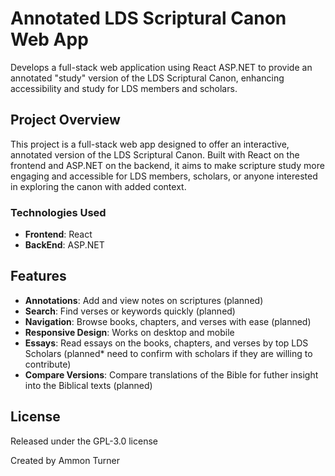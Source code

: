 # Annotated LDS Scriptural Canon Web App

Develops a full-stack web application using React ASP.NET to provide an annotated "study" version of the LDS Scriptural Canon, enhancing accessibility and study for LDS members and scholars.

## Project Overview

This project is a full-stack web app designed to offer an interactive, annotated version of the LDS Scriptural Canon. Built with React on the frontend and ASP.NET on the backend, it aims to make scripture study more engaging and accessible for LDS members, scholars, or anyone interested in exploring the canon with added context.

### Technologies Used

- **Frontend**: React
- **BackEnd**: ASP.NET

## Features
- **Annotations**: Add and view notes on scriptures (planned)
- **Search**: Find verses or keywords quickly (planned)
- **Navigation**: Browse books, chapters, and verses with ease (planned)
- **Responsive Design**: Works on desktop and mobile
- **Essays**: Read essays on the books, chapters, and verses by top LDS Scholars (planned* need to confirm with scholars if they are willing to contribute)
- **Compare Versions**: Compare translations of the Bible for futher insight into the Biblical texts (planned)

## License
Released under the GPL-3.0 license

Created by Ammon Turner